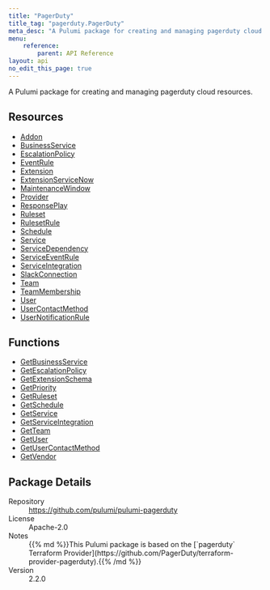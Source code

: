 ```yaml
---
title: "PagerDuty"
title_tag: "pagerduty.PagerDuty"
meta_desc: "A Pulumi package for creating and managing pagerduty cloud resources."
menu:
    reference:
        parent: API Reference
layout: api
no_edit_this_page: true
---
```


<!-- WARNING: this file was generated by Pulumi Docs Generator. -->
<!-- Do not edit by hand unless you're certain you know what you are doing! -->

A Pulumi package for creating and managing pagerduty cloud resources.

<h2 id="resources">Resources</h2>
<ul class="api">
    <li><a href="addon" title="Addon"><span class="symbol resource"></span>Addon</a></li>
    <li><a href="businessservice" title="BusinessService"><span class="symbol resource"></span>BusinessService</a></li>
    <li><a href="escalationpolicy" title="EscalationPolicy"><span class="symbol resource"></span>EscalationPolicy</a></li>
    <li><a href="eventrule" title="EventRule"><span class="symbol resource"></span>EventRule</a></li>
    <li><a href="extension" title="Extension"><span class="symbol resource"></span>Extension</a></li>
    <li><a href="extensionservicenow" title="ExtensionServiceNow"><span class="symbol resource"></span>ExtensionServiceNow</a></li>
    <li><a href="maintenancewindow" title="MaintenanceWindow"><span class="symbol resource"></span>MaintenanceWindow</a></li>
    <li><a href="provider" title="Provider"><span class="symbol resource"></span>Provider</a></li>
    <li><a href="responseplay" title="ResponsePlay"><span class="symbol resource"></span>ResponsePlay</a></li>
    <li><a href="ruleset" title="Ruleset"><span class="symbol resource"></span>Ruleset</a></li>
    <li><a href="rulesetrule" title="RulesetRule"><span class="symbol resource"></span>RulesetRule</a></li>
    <li><a href="schedule" title="Schedule"><span class="symbol resource"></span>Schedule</a></li>
    <li><a href="service" title="Service"><span class="symbol resource"></span>Service</a></li>
    <li><a href="servicedependency" title="ServiceDependency"><span class="symbol resource"></span>ServiceDependency</a></li>
    <li><a href="serviceeventrule" title="ServiceEventRule"><span class="symbol resource"></span>ServiceEventRule</a></li>
    <li><a href="serviceintegration" title="ServiceIntegration"><span class="symbol resource"></span>ServiceIntegration</a></li>
    <li><a href="slackconnection" title="SlackConnection"><span class="symbol resource"></span>SlackConnection</a></li>
    <li><a href="team" title="Team"><span class="symbol resource"></span>Team</a></li>
    <li><a href="teammembership" title="TeamMembership"><span class="symbol resource"></span>TeamMembership</a></li>
    <li><a href="user" title="User"><span class="symbol resource"></span>User</a></li>
    <li><a href="usercontactmethod" title="UserContactMethod"><span class="symbol resource"></span>UserContactMethod</a></li>
    <li><a href="usernotificationrule" title="UserNotificationRule"><span class="symbol resource"></span>UserNotificationRule</a></li>
</ul>

<h2 id="functions">Functions</h2>
<ul class="api">
    <li><a href="getbusinessservice" title="GetBusinessService"><span class="symbol function"></span>GetBusinessService</a></li>
    <li><a href="getescalationpolicy" title="GetEscalationPolicy"><span class="symbol function"></span>GetEscalationPolicy</a></li>
    <li><a href="getextensionschema" title="GetExtensionSchema"><span class="symbol function"></span>GetExtensionSchema</a></li>
    <li><a href="getpriority" title="GetPriority"><span class="symbol function"></span>GetPriority</a></li>
    <li><a href="getruleset" title="GetRuleset"><span class="symbol function"></span>GetRuleset</a></li>
    <li><a href="getschedule" title="GetSchedule"><span class="symbol function"></span>GetSchedule</a></li>
    <li><a href="getservice" title="GetService"><span class="symbol function"></span>GetService</a></li>
    <li><a href="getserviceintegration" title="GetServiceIntegration"><span class="symbol function"></span>GetServiceIntegration</a></li>
    <li><a href="getteam" title="GetTeam"><span class="symbol function"></span>GetTeam</a></li>
    <li><a href="getuser" title="GetUser"><span class="symbol function"></span>GetUser</a></li>
    <li><a href="getusercontactmethod" title="GetUserContactMethod"><span class="symbol function"></span>GetUserContactMethod</a></li>
    <li><a href="getvendor" title="GetVendor"><span class="symbol function"></span>GetVendor</a></li>
</ul>

<h2 id="package-details">Package Details</h2>
<dl class="package-details">
	<dt>Repository</dt>
	<dd><a href="https://github.com/pulumi/pulumi-pagerduty">https://github.com/pulumi/pulumi-pagerduty</a></dd>
	<dt>License</dt>
	<dd>Apache-2.0</dd>
	<dt>Notes</dt>
	<dd>{{% md %}}This Pulumi package is based on the [`pagerduty` Terraform Provider](https://github.com/PagerDuty/terraform-provider-pagerduty).{{% /md %}}</dd>
	<dt>Version</dt>
	<dd>2.2.0</dd>
</dl>

